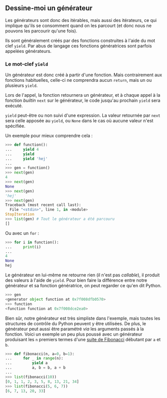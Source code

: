 ## Dessine-moi un générateur

Les générateurs sont donc des itérables, mais aussi des itérateurs, ce qui implique qu'ils se consomment quand on les parcourt (et donc nous ne pouvons les parcourir qu'une fois).

Ils sont généralement créés par des fonctions construites à l'aide du mot clef `yield`. Par abus de langage ces fonctions génératrices sont parfois appelées générateurs.

### Le mot-clef `yield`

Un générateur est donc créé à partir d'une fonction. Mais contrairement aux fonctions habituelles, celle-ci ne comprendra aucun `return`, mais un ou plusieurs `yield`.

Lors de l'appel, la fonction retournera un générateur, et à chaque appel à la fonction *builtin* `next` sur le générateur, le code jusqu'au prochain `yield` sera exécuté.

`yield` peut-être ou non suivi d'une expression. La valeur retournée par `next` sera celle apposée au `yield`, ou `None` dans le cas où aucune valeur n'est spécifiée.

Un exemple pour mieux comprendre cela :

```python
>>> def function():
...     yield 4
...     yield
...     yield 'hej'
...
>>> gen = function()
>>> next(gen)
4
>>> next(gen)
None
>>> next(gen)
'hej'
>>> next(gen)
Traceback (most recent call last):
  File "<stdin>", line 1, in <module>
StopIteration
>>> list(gen) # Tout le générateur a été parcouru
[]
```

Ou avec un `for` :

```python
>>> for i in function():
...     print(i)
...
4
None
hej
```

Le générateur en lui-même ne retourne rien (il n'est pas *callable*), il produit des valeurs à l'aide de `yield`.
Pour bien faire la différence entre notre générateur et sa fonction génératrice, on peut regarder ce qu'en dit Python.

```python
>>> gen
<generator object function at 0x7f008dfb0570>
>>> function
<function function at 0x7f008dce2ea0>
```

Bien sûr, notre générateur est très simpliste dans l'exemple, mais toutes les structures de contrôle du Python peuvent y être utilisées. De plus, le générateur peut aussi être paramétré *via* les arguments passés à la fonction.
Voici un exemple un peu plus poussé avec un générateur produisant les `n` premiers termes d'une [suite de Fibonacci](https://fr.wikipedia.org/wiki/Suite_de_Fibonacci) débutant par `a` et `b`.

```python
>>> def fibonacci(n, a=0, b=1):
...     for _ in range(n):
...         yield a
...         a, b = b, a + b
...
>>> list(fibonacci(10))
[0, 1, 1, 2, 3, 5, 8, 13, 21, 34]
>>> list(fibonacci(5, 6, 7))
[6, 7, 13, 20, 33]
```
